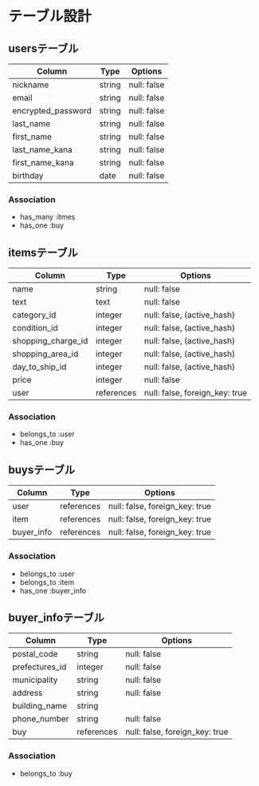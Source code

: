 # テーブル設計


## usersテーブル

| Column             | Type   | Options                    |
| ------------------ | ------ | -------------------------- |
| nickname           | string | null: false                |
| email              | string | null: false                |
| encrypted_password | string | null: false                |
| last_name          | string | null: false                |
| first_name         | string | null: false                |
| last_name_kana     | string | null: false                |
| first_name_kana    | string | null: false                |
| birthday           | date   | null: false                |

### Association

- has_many :itmes
- has_one :buy


## itemsテーブル

| Column             | Type       | Options                        |
| ------------------ | ---------- | ------------------------------ |
| name               | string     | null: false                    |
| text               | text       | null: false                    |
| category_id        | integer    | null: false, (active_hash)     |
| condition_id       | integer    | null: false, (active_hash)     |
| shopping_charge_id | integer    | null: false, (active_hash)     |
| shopping_area_id   | integer    | null: false, (active_hash)     |
| day_to_ship_id     | integer    | null: false, (active_hash)     |
| price              | integer    | null: false                    |
| user               | references | null: false, foreign_key: true |

### Association

- belongs_to :user
- has_one :buy


## buysテーブル

| Column      | Type       | Options                        |
| ------------| ---------- | -------------------------------|
| user        | references | null: false, foreign_key: true |
| item        | references | null: false, foreign_key: true |
| buyer_info  | references | null: false, foreign_key: true |

### Association

- belongs_to :user
- belongs_to :item
- has_one :buyer_info


## buyer_infoテーブル

| Column         | Type       | Options                        |
| ---------------| ---------- | ------------------------------ |
| postal_code    | string     | null: false                    |
| prefectures_id | integer    | null: false                    |
| municipality   | string     | null: false                    |
| address        | string     | null: false                    |
| building_name  | string     |                                |
| phone_number   | string     | null: false                    |
| buy            | references | null: false, foreign_key: true |

### Association

- belongs_to :buy
